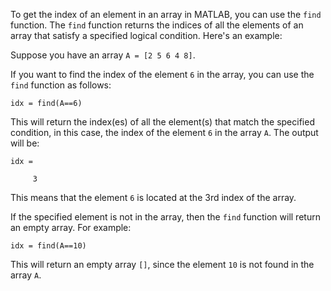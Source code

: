 To get the index of an element in an array in MATLAB, you can use the `find` function. The `find` function returns the indices of all the elements of an array that satisfy a specified logical condition. Here's an example:

Suppose you have an array `A = [2 5 6 4 8]`. 

If you want to find the index of the element `6` in the array, you can use the `find` function as follows:

```
idx = find(A==6)
```

This will return the index(es) of all the element(s) that match the specified condition, in this case, the index of the element `6` in the array `A`. The output will be:

```
idx =

     3
```

This means that the element `6` is located at the 3rd index of the array. 

If the specified element is not in the array, then the `find` function will return an empty array. For example:

```
idx = find(A==10)
```

This will return an empty array `[]`, since the element `10` is not found in the array `A`.